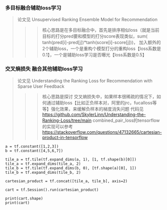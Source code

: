 ### 多目标融合辅助loss学习

 > 论文见 Unsupervised Ranking Ensemble Model for Recommendation
 >>> 核心思路是在多目标融合中，首先是排序相似loss（就是当前目标的打分pred要和模型的打分score表现类似，sum( tanh(pred[i]-pred[j])*tanh(score[i]-score[j]))，
 >>> 加入额外的2个辅助loss，一个是重构个模型打分的重构loss【loss系数是0.1】，一个是辅助loss学习是否曝光【loss系数是0.5】

### 交叉熵损失 融合其他辅助loss学习

> 论文见 Understanding the Ranking Loss for Recommendation with Sparse User Feedback
>>> 核心思路是探讨 交叉熵损失中，如果样本很稀疏的情况下，如何通过辅助loss【比如正负样本对，阿里的jrc，fucalloss等等】强化效果，来缓解负样本的梯度消失问题
>>> 代码见 https://github.com/SkylerLinn/Understanding-the-Ranking-Loss/tree/main
>>> combined_pair_loss的tensorflow的实现可以参考 https://stackoverflow.com/questions/47132665/cartesian-product-in-tensorflow

 ```
a = tf.constant([1,2,3]) 
b = tf.constant([4,5,6,7]) 

tile_a = tf.tile(tf.expand_dims(a, 1), [1, tf.shape(b)[0]])  
tile_a = tf.expand_dims(tile_a, 2) 
tile_b = tf.tile(tf.expand_dims(b, 0), [tf.shape(a)[0], 1]) 
tile_b = tf.expand_dims(tile_b, 2) 

cartesian_product = tf.concat([tile_a, tile_b], axis=2) 

cart = tf.Session().run(cartesian_product) 

print(cart.shape) 
print(cart)
```
